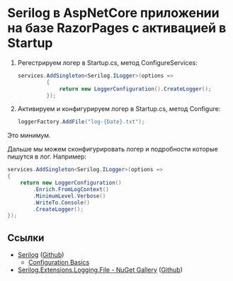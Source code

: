 ﻿# Serilog в AspNetCore приложении на базе RazorPages с активацией в Startup

1. Регестрируем логер в Startup.cs, метод ConfigureServices:
   ```csharp
   services.AddSingleton<Serilog.ILogger>(options =>
            {
                return new LoggerConfiguration().CreateLogger();
            });
   ```
2. Активируем и конфигурируем логер в Startup.cs, метод Configure:
   ```csharp
   loggerFactory.AddFile("log-{Date}.txt");
   ```

Это минимум.

Дальше мы можем сконфигурировать логер и подробности которые пишутся в лог. Например:

```csharp
services.AddSingleton<Serilog.ILogger>(options =>
{
    return new LoggerConfiguration()
        .Enrich.FromLogContext()
        .MinimumLevel.Verbose()
        .WriteTo.Console()
        .CreateLogger();
});
```

## Ссылки

* [Serilog](https://serilog.net/) ([Github](https://github.com/serilog/serilog))
  * [Configuration Basics](https://github.com/serilog/serilog/wiki/Configuration-Basics)
* [Serilog.Extensions.Logging.File - NuGet Gallery](https://www.nuget.org/packages/Serilog.Extensions.Logging.File/) ([Github](https://github.com/serilog/serilog-extensions-logging-file))
